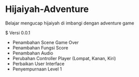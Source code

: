 # Hijaiyah-Adventure
Belajar mengucap hijaiyah  di imbangi dengan adventure game

$ Versi 0.0.1
- Penambahan Scene Game Over
- Penambahan Fungsi Score
- Penambahan Audio
- Perubahan Controller Player (Lompat, Kanan, Kiri)
- Perbaikan User Interface
- Penyempurnaan Level 1
